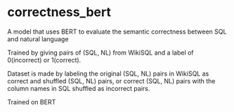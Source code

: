 # correctness_bert
A model that uses BERT to evaluate the semantic correctness between SQL and natural language

Trained by giving pairs of (SQL, NL) from WikiSQL and a label of 0(incorrect) or 1(correct).

Dataset is made by labeling the original (SQL, NL) pairs in WikiSQL as correct and shuffled (SQL, NL) pairs, or correct (SQL, NL) pairs with the column names in SQL shuffled as incorrect pairs.

Trained on BERT
